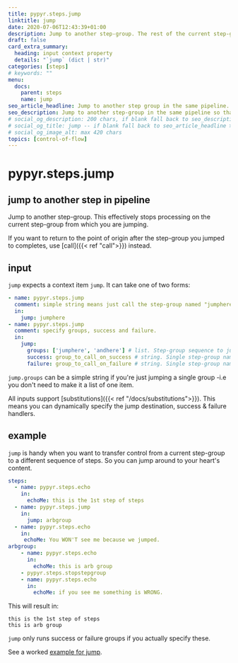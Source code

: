 ```yaml
---
title: pypyr.steps.jump
linktitle: jump
date: 2020-07-06T12:43:39+01:00
description: Jump to another step-group. The rest of the current step-group doesn't run.
draft: false
card_extra_summary:
  heading: input context property
  details: "`jump` (dict | str)"
categories: [steps]
# keywords: ""
menu:
  docs:
    parent: steps
    name: jump
seo_article_headline: Jump to another step group in the same pipeline.
seo_description: Jump to another step-group in the same pipeline so that the rest of the current step-group does not run.
# social_og_description: 200 chars, if blank fall back to seo_description then description
# social_og_title: jump -- if blank fall back to seo_article_headline > .Title. Max 70 chars
# social_og_image_alt: max 420 chars
topics: [control-of-flow]
---
```

# pypyr.steps.jump
## jump to another step in pipeline
Jump to another step-group. This effectively stops processing on the
current step-group from which you are jumping.

If you want to return to the point of origin after the step-group you
jumped to completes, use [call]({{< ref "call">}}) instead.

## input
`jump` expects a context item `jump`. It can take one of two forms:

```yaml
- name: pypyr.steps.jump
  comment: simple string means just call the step-group named "jumphere"
  in:
    jump: jumphere
- name: pypyr.steps.jump
  comment: specify groups, success and failure.
  in:
    jump:
      groups: ['jumphere', 'andhere'] # list. Step-group sequence to jump to.
      success: group_to_call_on_success # string. Single step-group name.
      failure: group_to_call_on_failure # string. Single step-group name.
```

`jump.groups` can be a simple string if you're just jumping a single
group -i.e you don't need to make it a list of one item.

All inputs support [substitutions]({{< ref "/docs/substitutions">}}). This means 
you can dynamically specify the jump destination, success & failure handlers.

## example
`jump` is handy when you want to transfer control from a current
step-group to a different sequence of steps. So you can jump around to
your heart's content.

```yaml
steps:
  - name: pypyr.steps.echo
    in:
      echoMe: this is the 1st step of steps
  - name: pypyr.steps.jump
    in:
      jump: arbgroup
  - name: pypyr.steps.echo
    in:
     echoMe: You WON'T see me because we jumped.
arbgroup:
    - name: pypyr.steps.echo
      in:
        echoMe: this is arb group
    - pypyr.steps.stopstepgroup
    - name: pypyr.steps.echo
      in:
        echoMe: if you see me something is WRONG.
```

This will result in:

```text
this is the 1st step of steps
this is arb group
```

`jump` only runs success or failure groups if you actually specify these.

See a worked [example for jump](https://github.com/pypyr/pypyr-example/blob/master/pipelines/jump.yaml).